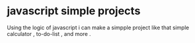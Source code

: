 # javascript simple projects 
Using the logic of javascript i can make a simpple project
like that 
        simple calculator , to-do-list , and more .

